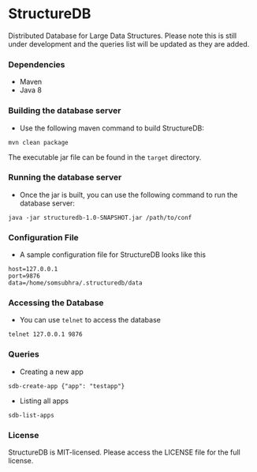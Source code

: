 # StructureDB
Distributed Database for Large Data Structures. Please note this is still under development and the queries list will be updated as they are added.

### Dependencies

* Maven
* Java 8

### Building the database server

* Use the following maven command to build StructureDB:

```
mvn clean package
```

The executable jar file can be found in the `target` directory.


### Running the database server

* Once the jar is built, you can use the following command to run the database server:

```
java -jar structuredb-1.0-SNAPSHOT.jar /path/to/conf
```

### Configuration File

* A sample configuration file for StructureDB looks like this

```
host=127.0.0.1
port=9876
data=/home/somsubhra/.structuredb/data
```


### Accessing the Database

* You can use `telnet` to access the database

```
telnet 127.0.0.1 9876
```


### Queries

* Creating a new app

```
sdb-create-app {"app": "testapp"}
```

* Listing all apps

```
sdb-list-apps
```

### License

StructureDB is MIT-licensed. Please access the LICENSE file for the full license.
